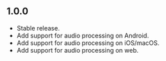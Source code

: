 ## 1.0.0

* Stable release.
* Add support for audio processing on Android.
* Add support for audio processing on iOS/macOS.
* Add support for audio processing on web.
